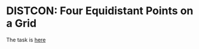 # DISTCON: Four Equidistant Points on a Grid

The task is [here](https://www.codechef.com/problems/DISTCON)